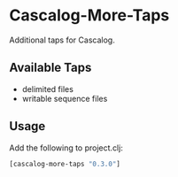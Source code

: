 # Cascalog-More-Taps

Additional taps for Cascalog.

## Available Taps

- delimited files
- writable sequence files

## Usage

Add the following to project.clj:

```clj
[cascalog-more-taps "0.3.0"]
```